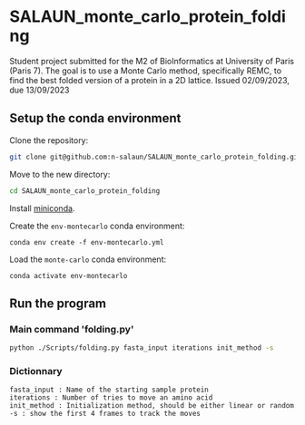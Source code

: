 # SALAUN_monte_carlo_protein_folding

Student project submitted for the M2 of BioInformatics at University of Paris (Paris 7). The goal is to use a Monte Carlo method, specifically REMC, to find the best folded version of a protein in a 2D lattice. Issued 02/09/2023, due 13/09/2023

## Setup the conda environment

Clone the repository:

```bash
git clone git@github.com:n-salaun/SALAUN_monte_carlo_protein_folding.git
```

Move to the new directory:

```bash
cd SALAUN_monte_carlo_protein_folding
```

Install [miniconda](https://docs.conda.io/en/latest/miniconda.html).

Create the `env-montecarlo` conda environment:

```
conda env create -f env-montecarlo.yml
```

Load the `monte-carlo` conda environment:

```
conda activate env-montecarlo
```

## Run the program

### Main command 'folding.py'

```bash
python ./Scripts/folding.py fasta_input iterations init_method -s
```

### Dictionnary

```
fasta_input : Name of the starting sample protein
iterations : Number of tries to move an amino acid
init_method : Initialization method, should be either linear or random
-s : show the first 4 frames to track the moves
```
